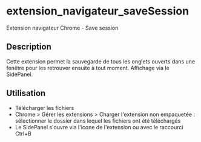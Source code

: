 # extension_navigateur_saveSession
Extension navigateur Chrome - Save session

## Description
Cette extension permet la sauvegarde de tous les onglets ouverts dans une fenêtre pour les retrouver ensuite à tout moment.
Affichage via le SidePanel.

## Utilisation
- Télécharger les fichiers
- Chrome > Gérer les extensions > Charger l'extension non empaquetée : sélectionner le dossier dans lequel les fichiers ont été téléchargés
- Le SidePanel s'ouvre via l'icone de l'extension ou avec le raccourci Ctrl+B

